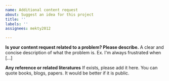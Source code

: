 ```yaml
---
name: Additional content request
about: Suggest an idea for this project
title: ''
labels: ''
assignees: mekty2012

---
```


**Is your content request related to a problem? Please describe.**
A clear and concise description of what the problem is. Ex. I'm always frustrated when [...]

**Any reference or related literatures**
If exists, please add it here. You can quote books, blogs, papers. It would be better if it is public.
